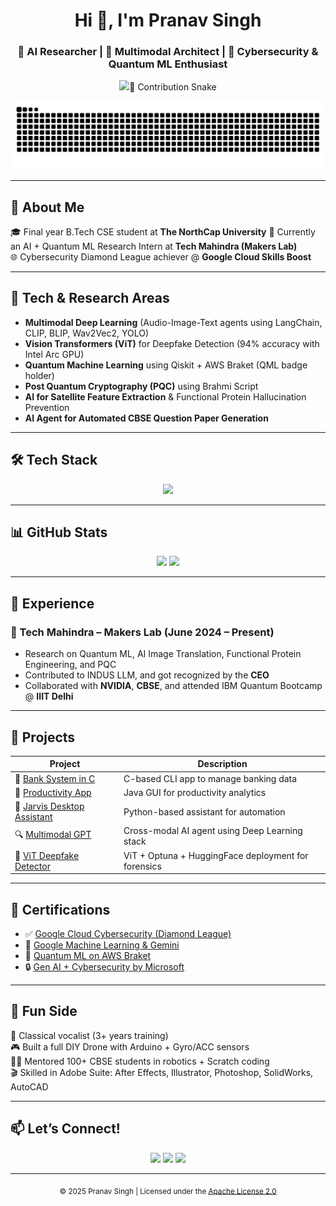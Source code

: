 <h1 align="center">Hi 👋, I'm Pranav Singh</h1>
<h3 align="center">🚀 AI Researcher | 🤖 Multimodal Architect | 🔐 Cybersecurity & Quantum ML Enthusiast</h3>

<p align="center">
  <img src="https://readme-typing-svg.herokuapp.com?
</p>
---

## 🐍 Contribution Snake

<p align="center">
  <img src="https://raw.githubusercontent.com/pranav271103/pranav271103/output/github-contribution-grid-snake.svg" alt="snake gif" />
</p>

---

## 🧠 About Me

🎓 Final year B.Tech CSE student at **The NorthCap University**
🧪 Currently an AI + Quantum ML Research Intern at **Tech Mahindra (Makers Lab)**  
🌐 Cybersecurity Diamond League achiever @ **Google Cloud Skills Boost**  

---

## 🚀 Tech & Research Areas

- **Multimodal Deep Learning** (Audio-Image-Text agents using LangChain, CLIP, BLIP, Wav2Vec2, YOLO)
- **Vision Transformers (ViT)** for Deepfake Detection (94% accuracy with Intel Arc GPU)
- **Quantum Machine Learning** using Qiskit + AWS Braket (QML badge holder)
- **Post Quantum Cryptography (PQC)** using Brahmi Script
- **AI for Satellite Feature Extraction** & Functional Protein Hallucination Prevention
- **AI Agent for Automated CBSE Question Paper Generation**

---

## 🛠 Tech Stack

<p align="center">
  <img src="https://skillicons.dev/icons?i=python,java,c,html,css,git,linux,raspberrypi,vscode,gcp&theme=light" />
</p>

---

## 📊 GitHub Stats

<p align="center">
  <img src="https://github-readme-stats.vercel.app/api?username=pranav271103&show_icons=true&theme=tokyonight" />
  <img src="https://github-readme-stats.vercel.app/api/top-langs/?username=pranav271103&layout=compact&theme=tokyonight" />
</p>

---

## 💼 Experience

### 🌟 Tech Mahindra – Makers Lab (June 2024 – Present)
- Research on Quantum ML, AI Image Translation, Functional Protein Engineering, and PQC
- Contributed to INDUS LLM, and got recognized by the **CEO**
- Collaborated with **NVIDIA**, **CBSE**, and attended IBM Quantum Bootcamp @ **IIIT Delhi**

---

## 🧩 Projects

| Project | Description |
|--------|-------------|
| 🔐 [Bank System in C](https://github.com/pranav271103/Bank-System) | C-based CLI app to manage banking data |
| 📱 [Productivity App](https://github.com/pranav271103/Productivity-Calculator-App.git) | Java GUI for productivity analytics |
| 🧠 [Jarvis Desktop Assistant](https://github.com/pranav271103/Jarvis-Assistant.git) | Python-based assistant for automation |
| 🔍 [Multimodal GPT](https://github.com/pranav271103/MultiModal-AI.git) | Cross-modal AI agent using Deep Learning stack |
| 🎥 [ViT Deepfake Detector](https://huggingface.co/pranav2711/VisionTransformerDigitalForensics) | ViT + Optuna + HuggingFace deployment for forensics |

---

## 🏅 Certifications

- ✅ [Google Cloud Cybersecurity (Diamond League)](https://www.credly.com/badges/f13c295b-2510-41e2-b052-0f1f508dd1f8/public_url)
- 🧠 [Google Machine Learning & Gemini](https://www.cloudskillsboost.google/public_profiles/aebfcf81-7b87-44a1-a963-b23e8551cb34)
- 🧪 [Quantum ML on AWS Braket](https://www.credly.com/badges/c8469a7c-8dd9-4e23-84ab-4e54ba6ae6f3/public_url)
- 🔒 [Gen AI + Cybersecurity by Microsoft](https://www.credly.com/badges/75f89de7-d95f-43e2-ae5b-11fe505eb8c3/public_url)

---

## 🎤 Fun Side

🎹 Classical vocalist (3+ years training)  
🎮 Built a full DIY Drone with Arduino + Gyro/ACC sensors  
🧑‍🏫 Mentored 100+ CBSE students in robotics + Scratch coding  
🎬 Skilled in Adobe Suite: After Effects, Illustrator, Photoshop, SolidWorks, AutoCAD

---

## 📫 Let’s Connect!

<p align="center">
  <a href="mailto:pranav.singh01010101@gmail.com"><img src="https://img.shields.io/badge/Gmail-red?style=for-the-badge&logo=gmail&logoColor=white"></a>
  <a href="https://linkedin.com/in/pranavhere"><img src="https://img.shields.io/badge/LinkedIn-blue?style=for-the-badge&logo=linkedin&logoColor=white"></a>
  <a href="https://github.com/pranav271103"><img src="https://img.shields.io/badge/GitHub-121011?style=for-the-badge&logo=github&logoColor=white"></a>
</p>

---

<!-- Apache License -->
<p align="center">
  <sub>© 2025 Pranav Singh | Licensed under the <a href="https://www.apache.org/licenses/LICENSE-2.0">Apache License 2.0</a></sub>
</p>
